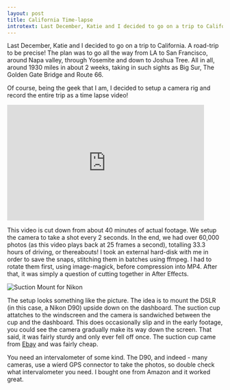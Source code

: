 ```yaml
---
layout: post
title: California Time-lapse 
introtext: Last December, Katie and I decided to go on a trip to California. A road-trip to be precise! The plan was to go all the way from LA to San Francisco, around Napa valley, through Yosemite and down to Joshua Tree. All in all, around 1930 miles in about 2 weeks, taking in such sights as Big Sur, The Golden Gate Bridge and Route 66. 
---
```


Last December, Katie and I decided to go on a trip to California. A road-trip to be precise! The plan was to go all the way from LA to San Francisco, around Napa valley, through Yosemite and down to Joshua Tree. All in all, around 1930 miles in about 2 weeks, taking in such sights as Big Sur, The Golden Gate Bridge and Route 66. 

Of course, being the geek that I am, I decided to setup a camera rig and record the entire trip as a time lapse video!

<iframe src="https://player.vimeo.com/video/57359675" width="460" height="270" frameborder="0" webkitAllowFullScreen mozallowfullscreen allowFullScreen></iframe>  

This video is cut down from about 40 minutes of actual footage. We setup the camera to take a shot every 2 seconds. In the end, we had over 60,000 photos (as this video plays back at 25 frames a second), totalling 33.3 hours of driving, or thereabouts! I took an external hard-disk with me in order to save the snaps, stitching them in batches using ffmpeg. I had to rotate them first, using image-magick, before compression into MP4. After that, it was simply a question of cutting together in After Effects.

![Suction Mount for Nikon](http://thumbs3.ebaystatic.com/m/mV-sEngEeLb_jxw3FnkE4rA/140.jpg)

The setup looks something like the picture. The idea is to mount the DSLR (in this case, a Nikon D90) upside down on the dashboard. The suction cup attatches to the windscreen and the camera is sandwiched between the cup and the dashboard. This does occasionally slip and in the early footage, you could see the camera gradually make its way down the screen. That said, it was fairly sturdy and only ever fell off once. The suction cup came from [Ebay](http://www.ebay.co.uk/itm/Sturdy-Car-Window-Suction-Cup-Cradle-Mount-For-Nikon-D5000-D3100-SLR-Camera-/320917382804?nma=true&si=rXtlrlJaLi6LKgFxY0dH2bg2tN0%253D&orig_cvip=true&rt=nc&_trksid=p2047675.l2557) and was fairly cheap.

You need an intervalometer of some kind. The D90, and indeed - many cameras, use a wierd GPS connector to take the photos, so double check what intervalometer you need. I bought one from Amazon and it worked great.
